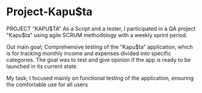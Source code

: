 # Project-Kapu$ta

PROJECT “KAPU$TA”
As a Script and a tester, I participated in a QA project
"Kapu$ta" using agile SCRUM methodology with a weekly
sprint period. 

Out main goal; 
Comprehensive testing of
the “Kapu$ta” application, which is for tracking monthly
income and expenses divided into specific categories. The goal was to test and give opinion if the app is ready to be launched in its current state. 

My task;
I focused mainly on functional testing of the application,
ensuring the comfortable use for all users





